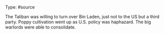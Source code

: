 Type: #source 

The Taliban was willing to turn over Bin Laden, just not to the US but a third party. Poppy cultivation went up as U.S. policy was haphazard. The big warlords were able to consolidate.